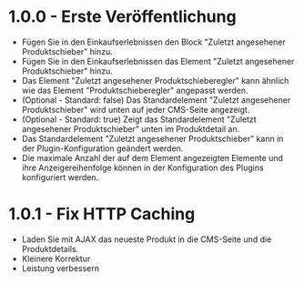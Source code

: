 # 1.0.0 - Erste Veröffentlichung
- Fügen Sie in den Einkaufserlebnissen den Block "Zuletzt angesehener Produktschieber" hinzu.
- Fügen Sie in den Einkaufserlebnissen das Element "Zuletzt angesehener Produktschieber" hinzu.
- Das Element "Zuletzt angesehener Produktschieberegler" kann ähnlich wie das Element "Produktschieberegler" angepasst werden.
- (Optional - Standard: false) Das Standardelement "Zuletzt angesehener Produktschieber" wird unten auf jeder CMS-Seite angezeigt.
- (Optional - Standard: true) Zeigt das Standardelement "Zuletzt angesehener Produktschieber" unten im Produktdetail an.
- Das Standardelement "Zuletzt angesehener Produktschieber" kann in der Plugin-Konfiguration geändert werden.
- Die maximale Anzahl der auf dem Element angezeigten Elemente und ihre Anzeigereihenfolge können in der Konfiguration des Plugins konfiguriert werden.

# 1.0.1 - Fix HTTP Caching
- Laden Sie mit AJAX das neueste Produkt in die CMS-Seite und die Produktdetails.
- Kleinere Korrektur
- Leistung verbessern
